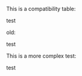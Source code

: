 This is a compatibility table:

<compatability topic="css" type="property" feature="font-size">test</compatability>

old:

<CompaTables>test</CompaTables>

This is a more complex test:

<CompaTables topic="css" type="property" feature="font-size">test</CompaTables>